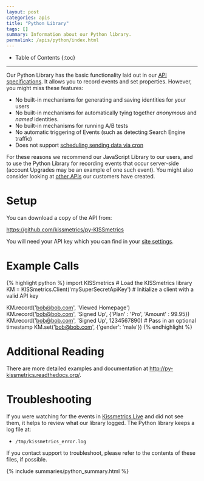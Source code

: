 ```yaml
---
layout: post
categories: apis
title: "Python Library"
tags: []
summary: Information about our Python library.
permalink: /apis/python/index.html
---
```

* Table of Contents
{:toc}
* * *

Our Python Library has the basic functionality laid out in our [API specifications][specs]. It allows you to record events and set properties. However, you might miss these features:

* No built-in mechanisms for generating and saving identities for your users
* No built-in mechanisms for automatically tying together *anonymous* and *named* identities.
* No built-in mechanisms for running A/B tests
* No automatic triggering of Events (such as detecting Search Engine traffic)
* Does not support [scheduling sending data via cron][cron]

For these reasons we recommend our JavaScript Library to our users, and to use the Python Library for recording events that occur server-side (account Upgrades may be an example of one such event). You might also consider looking at [other APIs][other] our customers have created.

# Setup

You can download a copy of the API from:

<https://github.com/kissmetrics/py-KISSmetrics>

You will need your API key which you can find in your [site settings][site-settings].

# Example Calls

{% highlight python %}
import KISSmetrics  # Load the KISSmetrics library
KM = KISSmetrics.Client('mySuperSecretApiKey')  # Initialize a client with a valid API key

KM.record('bob@bob.com', 'Viewed Homepage')
KM.record('bob@bob.com', 'Signed Up', {'Plan' : 'Pro', 'Amount' : 99.95})
KM.record('bob@bob.com', 'Signed Up', 1234567890)  # Pass in an optional timestamp
KM.set('bob@bob.com', {'gender': 'male'})
{% endhighlight %}

# Additional Reading

There are more detailed examples and documentation at <http://py-kissmetrics.readthedocs.org/>.

# Troubleshooting

If you were watching for the events in [Kissmetrics Live][live] and did not see them, it helps to review what our library logged. The Python library keeps a log file at:

* `/tmp/kissmetrics_error.log`

If you contact support to troubleshoot, please refer to the contents of these files, if possible.

{% include summaries/python_summary.html %}

[specs]: /apis/specifications
[identity]: /getting-started/understanding-identities
[other]: /apis/other
[cron]: /apis/cron
[site-settings]:https://app.kissmetrics.com/settings
[live]: /tools/live
